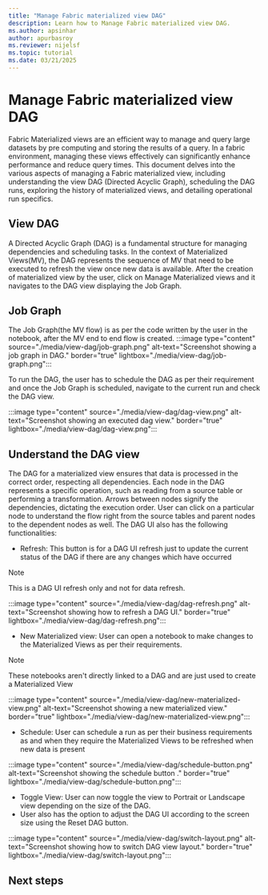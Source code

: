 ```yaml
---
title: "Manage Fabric materialized view DAG"
description: Learn how to Manage Fabric materialized view DAG.
ms.author: apsinhar
author: apurbasroy
ms.reviewer: nijelsf
ms.topic: tutorial
ms.date: 03/21/2025
---
```


# Manage Fabric materialized view DAG

Fabric Materialized views are an efficient way to manage and query large datasets by pre computing and storing the results of a query. 
In a fabric environment, managing these views effectively can significantly enhance performance and reduce query times. 
This document delves into the various aspects of managing a Fabric materialized view, including understanding the view DAG (Directed Acyclic Graph), scheduling the DAG runs, 
exploring the history of materialized views, and detailing operational run specifics.

## View DAG
A Directed Acyclic Graph (DAG) is a fundamental structure for managing dependencies and scheduling tasks. In the context of Materialized Views(MV), the DAG represents the sequence of MV that need to be executed to refresh the view once new data is available.
After the creation of materialized view by the user, click on Manage Materialized views and it navigates to the DAG view displaying the Job Graph.


## Job Graph

The Job Graph(the MV flow) is as per the code written by the user in the notebook, after the MV end to end flow is created.
:::image type="content" source="./media/view-dag/job-graph.png" alt-text="Screenshot showing a job graph in DAG." border="true" lightbox="./media/view-dag/job-graph.png":::

To run the DAG, the user has to schedule the DAG as per their requirement and
once the Job Graph is scheduled, navigate to the current run and check the DAG view.

:::image type="content" source="./media/view-dag/dag-view.png" alt-text="Screenshot showing an executed dag view." border="true" lightbox="./media/view-dag/dag-view.png":::

## Understand the DAG view

The DAG for a materialized view ensures that data is processed in the correct order, respecting all dependencies. Each node in the DAG represents a specific operation, such as reading from a source table or performing a transformation. Arrows between nodes signify the dependencies, dictating the execution order. User can click on a particular node to understand the flow right from the source tables and parent nodes to the dependent nodes as well.
The DAG UI also has the following functionalities:
*	Refresh: This button is for a DAG UI refresh just to update the current status of the DAG if there are any changes which have occurred

> [!NOTE]
> This is a DAG UI refresh only and not for data refresh.

:::image type="content" source="./media/view-dag/dag-refresh.png" alt-text="Screenshot showing how to refresh a DAG UI." border="true" lightbox="./media/view-dag/dag-refresh.png":::

*	New Materialized view: User can open a notebook to make changes to the Materialized Views as per their requirements.

> [!NOTE]
> These notebooks aren't directly linked to a DAG and are just used to create a Materialized View

:::image type="content" source="./media/view-dag/new-materialized-view.png" alt-text="Screenshot showing a new materialized view." border="true" lightbox="./media/view-dag/new-materialized-view.png":::

*	Schedule: User can schedule a run as per their business requirements as and when they require the Materialized Views to be refreshed when new data is present

:::image type="content" source="./media/view-dag/schedule-button.png" alt-text="Screenshot showing the schedule button ." border="true" lightbox="./media/view-dag/schedule-button.png":::

* Toggle View: User can now toggle the view to Portrait or Landscape view depending on the size of the DAG. 
* User also has the option to adjust the DAG UI according to the screen size using the Reset DAG button.

:::image type="content" source="./media/view-dag/switch-layout.png" alt-text="Screenshot showing how to switch DAG view layout." border="true" lightbox="./media/view-dag/switch-layout.png":::


  ## Next steps
  
